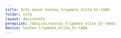 ```yaml
---
title: Info about hootoo_tripmate_elite_ht-tm04
folder: info
layout: deviceinfo
permalink: /devices/hootoo_tripmate_elite_ht-tm04/
device: hootoo_tripmate_elite_ht-tm04
---
```

